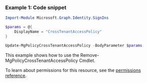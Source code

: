 ### Example 1: Code snippet

```powershellImport-Module Microsoft.Graph.Identity.SignIns

$params = @{
	DisplayName = "CrossTenantAccessPolicy"
}

Update-MgPolicyCrossTenantAccessPolicy -BodyParameter $params
```
This example shows how to use the Remove-MgPolicyCrossTenantAccessPolicy Cmdlet.
To learn about permissions for this resource, see the [permissions reference](/graph/permissions-reference).

